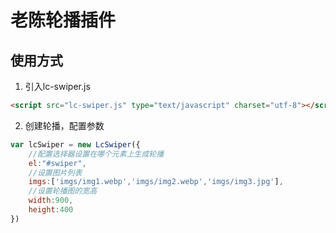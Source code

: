 # 老陈轮播插件
## 使用方式
1. 引入lc-swiper.js

  

  ```html
  <script src="lc-swiper.js" type="text/javascript" charset="utf-8"></script>
  ```

  

2. 创建轮播，配置参数

  ```javascript
  var lcSwiper = new LcSwiper({
      //配置选择器设置在哪个元素上生成轮播
      el:"#swiper",
      //设置图片列表
      imgs:['imgs/img1.webp','imgs/img2.webp','imgs/img3.jpg'],
      //设置轮播图的宽高
      width:900,
      height:400
  })
  ```

  